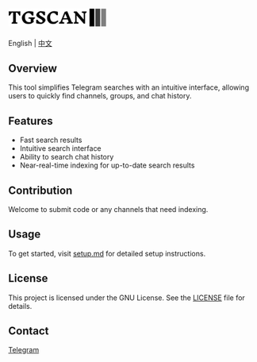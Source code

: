 
<div align="left">
  <img style="margin-top: 25px" src="web-app/public/download.svg" width="200"/>
</div>

<p align="left" style="margin-top: 20px">
  <div/>
  <span>English</span>
  <span> | </span>
  <a href="README_cn.md">中文</a>
</p>


## Overview

This tool simplifies Telegram searches with an intuitive interface, allowing users to quickly find channels, groups, and chat history.

## Features
- Fast search results
- Intuitive search interface
- Ability to search chat history
- Near-real-time indexing for up-to-date search results


## Contribution

Welcome to submit code or any channels that need indexing.

## Usage

To get started, visit [setup.md](setup.md) for detailed setup instructions.

## License

This project is licensed under the GNU License. See the [LICENSE](LICENSE) file for details.

## Contact

[Telegram](https://t.me/tgscan_dev)
